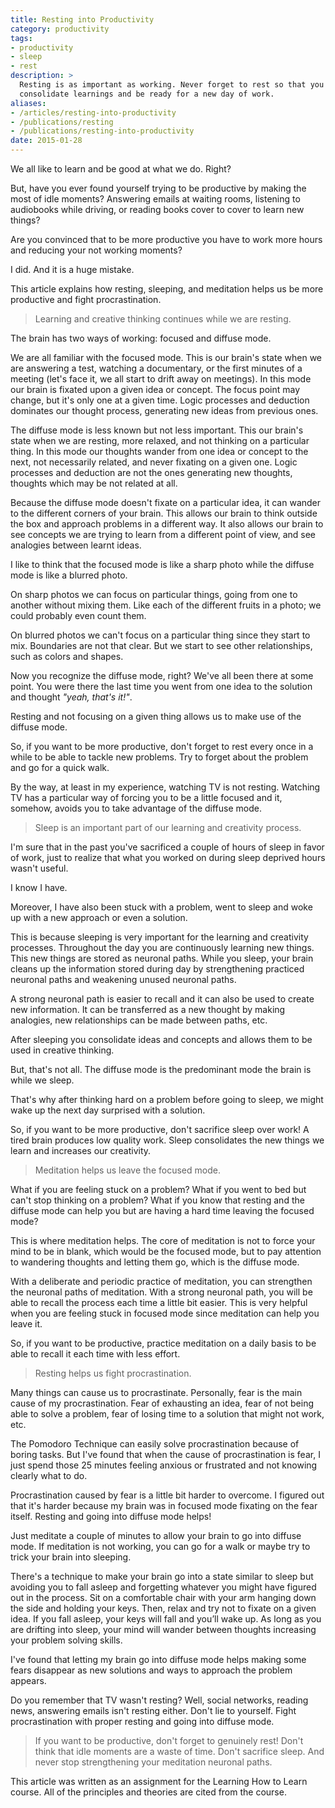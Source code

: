 ```yaml
---
title: Resting into Productivity
category: productivity
tags:
- productivity
- sleep
- rest
description: >
  Resting is as important as working. Never forget to rest so that you can
  consolidate learnings and be ready for a new day of work.
aliases:
- /articles/resting-into-productivity
- /publications/resting
- /publications/resting-into-productivity
date: 2015-01-28
---
```


We all like to learn and be good at what we do. Right?

But, have you ever found yourself trying to be productive by making the most of
idle moments? Answering emails at waiting rooms, listening to audiobooks while
driving, or reading books cover to cover to learn new things?

Are you convinced that to be more productive you have to work more hours and
reducing your not working moments?

I did. And it is a huge mistake.

This article explains how resting, sleeping, and meditation helps us be more
productive and fight procrastination.

> Learning and creative thinking continues while we are resting.

The brain has two ways of working: focused and diffuse mode.

We are all familiar with the focused mode. This is our brain's state when we are
answering a test, watching a documentary, or the first minutes of a meeting
(let's face it, we all start to drift away on meetings). In this mode our brain
is fixated upon a given idea or concept. The focus point may change, but it's
only one at a given time. Logic processes and deduction dominates our thought
process, generating new ideas from previous ones.

The diffuse mode is less known but not less important. This our brain's state
when we are resting, more relaxed, and not thinking on a particular thing. In
this mode our thoughts wander from one idea or concept to the next, not
necessarily related, and never fixating on a given one. Logic processes and
deduction are not the ones generating new thoughts, thoughts which may be not
related at all.

Because the diffuse mode doesn't fixate on a particular idea, it can wander to
the different corners of your brain. This allows our brain to think outside the
box and approach problems in a different way. It also allows our brain to see
concepts we are trying to learn from a different point of view, and see
analogies between learnt ideas.

I like to think that the focused mode is like a sharp photo while the diffuse
mode is like a blurred photo.

On sharp photos we can focus on particular things, going from one to another
without mixing them. Like each of the different fruits in a photo; we could
probably even count them.

On blurred photos we can't focus on a particular thing since they start to mix.
Boundaries are not that clear. But we start to see other relationships, such as
colors and shapes.

Now you recognize the diffuse mode, right? We've all been there at some point.
You were there the last time you went from one idea to the solution and thought
_"yeah, that's it!"_.

Resting and not focusing on a given thing allows us to make use of the diffuse
mode.

So, if you want to be more productive, don't forget to rest every once in a
while to be able to tackle new problems. Try to forget about the problem and go
for a quick walk.

By the way, at least in my experience, watching TV is not resting. Watching TV
has a particular way of forcing you to be a little focused and it, somehow,
avoids you to take advantage of the diffuse mode.

> Sleep is an important part of our learning and creativity process.

I'm sure that in the past you've sacrificed a couple of hours of sleep in favor
of work, just to realize that what you worked on during sleep deprived hours
wasn't useful.

I know I have.

Moreover, I have also been stuck with a problem, went to sleep and woke up with
a new approach or even a solution.

This is because sleeping is very important for the learning and creativity
processes. Throughout the day you are continuously learning new things. This new
things are stored as neuronal paths. While you sleep, your brain cleans up the
information stored during day by strengthening practiced neuronal paths and
weakening unused neuronal paths.

A strong neuronal path is easier to recall and it can also be used to create new
information. It can be transferred as a new thought by making analogies, new
relationships can be made between paths, etc.

After sleeping you consolidate ideas and concepts and allows them to be used in
creative thinking.

But, that's not all. The diffuse mode is the predominant mode the brain is while
we sleep.

That's why after thinking hard on a problem before going to sleep, we might wake
up the next day surprised with a solution.

So, if you want to be more productive, don't sacrifice sleep over work! A tired
brain produces low quality work. Sleep consolidates the new things we learn and
increases our creativity.

> Meditation helps us leave the focused mode.

What if you are feeling stuck on a problem? What if you went to bed but can't
stop thinking on a problem? What if you know that resting and the diffuse mode
can help you but are having a hard time leaving the focused mode?

This is where meditation helps. The core of meditation is not to force your mind
to be in blank, which would be the focused mode, but to pay attention to
wandering thoughts and letting them go, which is the diffuse mode.

With a deliberate and periodic practice of meditation, you can strengthen the
neuronal paths of meditation. With a strong neuronal path, you will be able to
recall the process each time a little bit easier. This is very helpful when you
are feeling stuck in focused mode since meditation can help you leave it.

So, if you want to be productive, practice meditation on a daily basis to be
able to recall it each time with less effort.

> Resting helps us fight procrastination.

Many things can cause us to procrastinate. Personally, fear is the main cause of
my procrastination. Fear of exhausting an idea, fear of not being able to solve
a problem, fear of losing time to a solution that might not work, etc.

The Pomodoro Technique can easily solve procrastination because of boring tasks.
But I've found that when the cause of procrastination is fear, I just spend
those 25 minutes feeling anxious or frustrated and not knowing clearly what to
do.

Procrastination caused by fear is a little bit harder to overcome. I figured out
that it's harder because my brain was in focused mode fixating on the fear
itself. Resting and going into diffuse mode helps!

Just meditate a couple of minutes to allow your brain to go into diffuse mode.
If meditation is not working, you can go for a walk or maybe try to trick your
brain into sleeping.

There's a technique to make your brain go into a state similar to sleep but
avoiding you to fall asleep and forgetting whatever you might have figured out
in the process. Sit on a comfortable chair with your arm hanging down the side
and holding your keys. Then, relax and try not to fixate on a given idea. If you
fall asleep, your keys will fall and you’ll wake up. As long as you are drifting
into sleep, your mind will wander between thoughts increasing your problem
solving skills.

I've found that letting my brain go into diffuse mode helps making some fears
disappear as new solutions and ways to approach the problem appears.

Do you remember that TV wasn't resting? Well, social networks, reading news,
answering emails isn't resting either. Don't lie to yourself. Fight
procrastination with proper resting and going into diffuse mode.

> If you want to be productive, don't forget to genuinely rest! Don't think that
> idle moments are a waste of time. Don't sacrifice sleep. And never stop
> strengthening your meditation neuronal paths.

This article was written as an assignment for the Learning How to Learn course.
All of the principles and theories are cited from the course.
